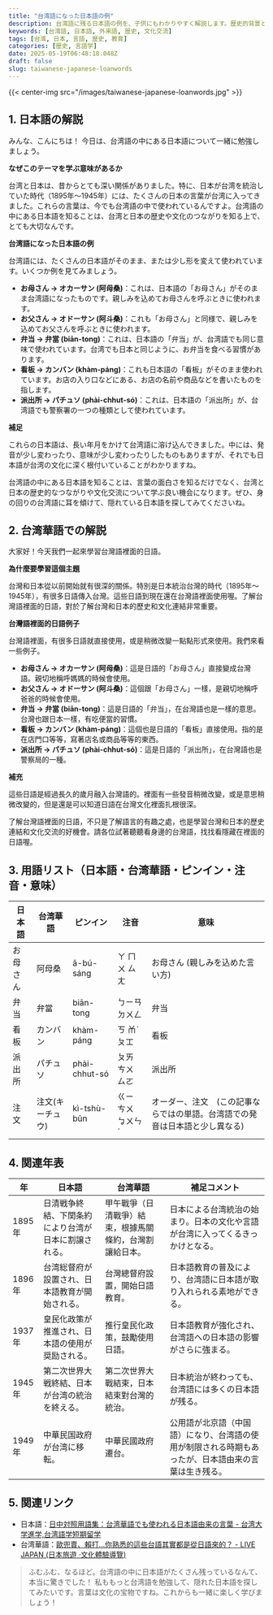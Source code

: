 ```yaml
---
title: "台湾語になった日本語の例"
description: 台湾語に残る日本語の例を、子供にもわかりやすく解説します。歴史的背景と具体的な単語を通して、文化交流を学びましょう。
keywords: [台湾語, 日本語, 外来語, 歴史, 文化交流]
tags: [台湾, 日本, 言語, 歴史, 教育]
categories: [歴史, 言語学]
date: 2025-05-19T06:48:18.048Z
draft: false
slug: taiwanese-japanese-loanwords
---
```


{{< center-img src="/images/taiwanese-japanese-loanwords.jpg" >}}

## 1. 日本語の解説

みんな、こんにちは！ 今日は、台湾語の中にある日本語について一緒に勉強しましょう。

**なぜこのテーマを学ぶ意味があるか**

台湾と日本は、昔からとても深い関係がありました。特に、日本が台湾を統治していた時代（1895年～1945年）には、たくさんの日本の言葉が台湾に入ってきました。これらの言葉は、今でも台湾語の中で使われているんですよ。台湾語の中にある日本語を知ることは、台湾と日本の歴史や文化のつながりを知る上で、とても大切なんです。

**台湾語になった日本語の例**

台湾語には、たくさんの日本語がそのまま、または少し形を変えて使われています。いくつか例を見てみましょう。

*   **お母さん → オカーサン (阿母桑)**：これは、日本語の「お母さん」がそのまま台湾語になったものです。親しみを込めてお母さんを呼ぶときに使われます。
*   **お父さん → オドーサン (阿斗桑)**：これも「お母さん」と同様で、親しみを込めてお父さんを呼ぶときに使われます。
*   **弁当 → 弁當 (biān-tong)**：これは、日本語の「弁当」が、台湾語でも同じ意味で使われています。台湾でも日本と同じように、お弁当を食べる習慣があります。
*   **看板 → カンバン (khàm-páng)**：これも日本語の「看板」がそのまま使われています。お店の入り口などにある、お店の名前や商品などを書いたものを指します。
*   **派出所 → パチュソ (phài-chhut-só)**：これは、日本語の「派出所」が、台湾語でも警察署の一つの種類として使われています。

**補足**

これらの日本語は、長い年月をかけて台湾語に溶け込んできました。中には、発音が少し変わったり、意味が少し変わったりしたものもありますが、それでも日本語が台湾の文化に深く根付いていることがわかりますね。

台湾語の中にある日本語を知ることは、言葉の面白さを知るだけでなく、台湾と日本の歴史的なつながりや文化交流について学ぶ良い機会になります。ぜひ、身の回りの台湾語に耳を傾けて、隠れている日本語を探してみてくださいね。

## 2. 台湾華語での解説

大家好！今天我們一起來學習台灣語裡面的日語。

**為什麼要學習這個主題**

台灣和日本從以前開始就有很深的關係。特別是日本統治台灣的時代（1895年～1945年），有很多日語傳入台灣。這些日語到現在還在台灣語裡面使用喔。了解台灣語裡面的日語，對於了解台灣和日本的歷史和文化連結非常重要。

**台灣語裡面的日語例子**

台灣語裡面，有很多日語就直接使用，或是稍微改變一點點形式來使用。我們來看一些例子。

*   **お母さん → オカーサン (阿母桑)**：這是日語的「お母さん」直接變成台灣語。親切地稱呼媽媽的時候會使用。
*   **お父さん → オドーサン (阿斗桑)**：這個跟「お母さん」一樣，是親切地稱呼爸爸的時候會使用。
*   **弁当 → 弁當 (biān-tong)**：這是日語的「弁当」，在台灣語也是一樣的意思。台灣也跟日本一樣，有吃便當的習慣。
*   **看板 → カンバン (khàm-páng)**：這個也是日語的「看板」直接使用。指的是在店門口等等，寫著店名或商品等等的東西。
*   **派出所 → パチュソ (phài-chhut-só)**：這是日語的「派出所」，在台灣語也是警察局的一種。

**補充**

這些日語是經過長久的歲月融入台灣語的。裡面有一些發音稍微改變，或是意思稍微改變的，但是還是可以知道日語在台灣文化裡面扎根很深。

了解台灣語裡面的日語，不只是了解語言的有趣之處，也是學習台灣和日本的歷史連結和文化交流的好機會。請各位試著聽聽看身邊的台灣語，找找看隱藏在裡面的日語喔。

## 3. 用語リスト（日本語・台湾華語・ピンイン・注音・意味）

| 日本語    | 台湾華語  | ピンイン   | 注音     | 意味                                     |
|---------|-------|--------|--------|-----------------------------------------|
| お母さん  | 阿母桑    | ā-bú-sáng | ㄚ ㄇㄨ ㄙㄤ  | お母さん (親しみを込めた言い方)                       |
| 弁当      | 弁當     | biān-tong | ㄅㄧㄢ ㄉㄨㄥ  | 弁当                                      |
| 看板      | カンバン   | khàm-páng | ㄎ ㆰˋ ㄆㆲ | 看板                                      |
| 派出所    | パチュソ   | phài-chhut-só | ㄆㄞ ㄘㄨ ㄙㄛ   | 派出所                                     |
| 注文      | 注文(キーチュウ) | kì-tshù-bûn  | ㄍㄧ ㄘㄨ ㆠㄨㄣˊ | オーダー、注文　(この記事ならではの単語。台湾語での発音は日本語と少し異なる) |

## 4. 関連年表

| 年    | 日本語                                                                                                                                      | 台湾華語                                                                                                                                 | 補足コメント                                                                                               |
|-----|-------------------------------------------------------------------------------------------------------------------------------------------|-----------------------------------------------------------------------------------------------------------------------------------------|---------------------------------------------------------------------------------------------------------|
| 1895年 | 日清戦争終結、下関条約により台湾が日本に割譲される。                                                                                                                               | 甲午戰爭（日清戰爭）結束，根據馬關條約，台灣割讓給日本。                                                                                                     | 日本による台湾統治の始まり。日本の文化や言語が台湾に入ってくるきっかけとなる。                                                                                             |
| 1896年 | 台湾総督府が設置され、日本語教育が開始される。                                                                                                                                 | 台灣總督府設置，開始日語教育。                                                                                                                           | 日本語教育の普及により、台湾語に日本語が取り入れられる素地ができる。                                                                                              |
| 1937年 | 皇民化政策が推進され、日本語の使用が奨励される。                                                                                                                                 | 推行皇民化政策，鼓勵使用日語。                                                                                                                          | 日本語教育が強化され、台湾語への日本語の影響がさらに強まる。                                                                                                 |
| 1945年 | 第二次世界大戦終結、日本が台湾の統治を終える。                                                                                                                                 | 第二次世界大戰結束，日本結束對台灣的統治。                                                                                                                  | 日本統治が終わっても、台湾語には多くの日本語が残る。                                                                                                   |
| 1949年 | 中華民国政府が台湾に移転。                                                                                                                                   | 中華民國政府遷台。                                                                                                                           | 公用語が北京語（中国語）になり、台湾語の使用が制限される時期もあったが、日本語由来の言葉は生き残る。                                                                 |

## 5. 関連リンク

*   日本語：[日中対照用語集：台湾華語でも使われる日本語由来の言葉 - 台湾大学進学,台湾語学短期留学](https://papago-taiwan.com/chineselearning/teachingmaterial/vocabularygrammar/jpch/riyuhuayu/)
*   台湾華語：[歐兜賣、賴打…你熟悉的這些台語其實都是從日語來的？ - LIVE JAPAN (日本旅遊 ‧文化體驗導覽)](https://livejapan.com/zh-tw/article-a0003421/)

> ふむふむ、なるほど。台湾語の中に日本語がたくさん残っているなんて、本当に驚きでした！ 私ももっと台湾語を勉強して、隠れた日本語を探してみたいです。言葉は文化の宝物ですね。これからも一緒に楽しく学びましょう！
